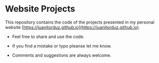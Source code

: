# Website Projects

This repository contains the code of the projects presented in my personal website [https://juanitorduz.github.io](https://juanitorduz.github.io). 

  - Feel free to share and use the code.
  
  - If you find a mistake or typo pleanse let me know. 
  
  - Comments and suggestions are always welcome.
